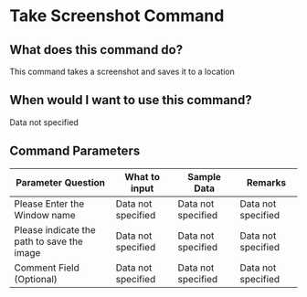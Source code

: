 <!--TITLE: Take Screenshot Command -->
<!-- SUBTITLE: a command in the Image Commands group -->
# Take Screenshot Command


## What does this command do?
This command takes a screenshot and saves it to a location


## When would I want to use this command?
Data not specified


## Command Parameters
| Parameter Question   	| What to input  	|  Sample Data 	| Remarks  	|
| ---                    | ---               | ---           | ---       |
|Please Enter the Window name|Data not specified|Data not specified|Data not specified|
|Please indicate the path to save the image|Data not specified|Data not specified|Data not specified|
|Comment Field (Optional)|Data not specified|Data not specified|Data not specified|


